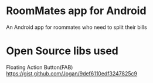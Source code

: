 RoomMates app for Android
=================

An Android app for roommates who need to split their bills



Open Source libs used
=================
Floating Action Button(FAB) https://gist.github.com/Jogan/9def6110edf3247825c9
